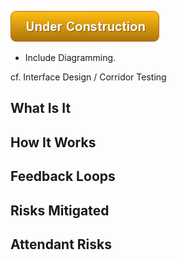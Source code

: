 ![Under Construction](/img/state/uc.png)

- Include Diagramming.

cf.  Interface Design / Corridor Testing


## What Is It




## How It Works




## Feedback Loops


## Risks Mitigated




## Attendant Risks